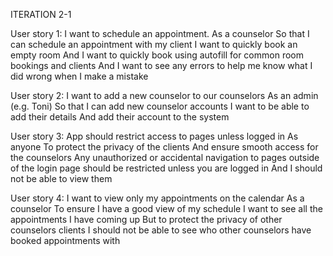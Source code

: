 ITERATION 2-1

User story 1: I want to schedule an appointment.
	As a counselor
	So that I can schedule an appointment with my client
	I want to quickly book an empty room
    And I want to quickly book using autofill for common room bookings and clients
    And I want to see any errors to help me know what I did wrong when I make a mistake

User story 2: I want to add a new counselor to our counselors
	As an admin (e.g. Toni)
	So that I can add new counselor accounts
	I want to be able to add their details
	And add their account to the system

User story 3: App should restrict access to pages unless logged in
	As anyone
	To protect the privacy of the clients
	And ensure smooth access for the counselors
	Any unauthorized or accidental navigation to pages outside of the login page should be restricted unless you are logged in
	And I should not be able to view them

User story 4: I want to view only my appointments on the calendar
	As a counselor
	To ensure I have a good view of my schedule
	I want to see all the appointments I have coming up
	But to protect the privacy of other counselors clients
	I should not be able to see who other counselors have booked appointments with